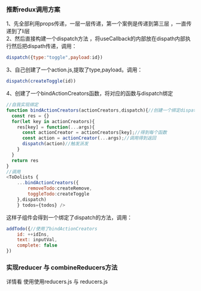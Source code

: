 ### 推断redux调用方案
1、先全部利用props传递，一层一层传递，第一个案例是传递到第三层 ，一直传递到了li层  
2、然后直接构建一个dispatch方法 ，将useCallback的内部放在dispath内部执行然后把dispath传递，调用：
```js
dispatch({type:"toggle",payload:id})
```
3、自己创建了一个action.js,提取了type,payload。调用：
```js
dispatch(createToggle(id))
```
4、创建了一个bindActionCreators函数，将对应的函数与dispatch绑定
```js
//自我实现绑定
function bindActionCreators(actionCreators,dispatch){//创建一个绑定dispath函数
  const res = {}
  for(let key in actionCreators){
    res[key] = function(...args){
      const actionCreator = actionCreators[key];//得到每个函数
      const action = actionCreator(...args);//调用得到返回
      dispatch(action)//触发派发
    }
  }
  return res
}
//调用 
<ToDolists {
    ...bindActionCreators({
        removeTodo:createRemove,
        toggleTodo:createToggle
    },dispatch)
    } todos={todos} />
```
这样子组件会得到一个绑定了dispatch的方法，调用：
```js
addTodo({//使用了bindActionCreators
    id: ++idIns,
    text: inputVal,
    complete: false
})
```
### 实现reducer 与 combineReducers方法
详情看 使用使用reducers.js 与 reducers.js